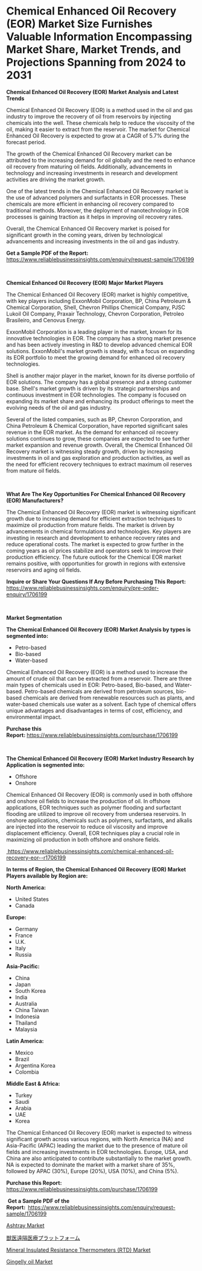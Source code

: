 <p><h1>Chemical Enhanced Oil Recovery (EOR) Market Size Furnishes Valuable Information Encompassing Market Share, Market Trends, and Projections Spanning from 2024 to 2031</h1></p><p><strong>Chemical Enhanced Oil Recovery (EOR) Market Analysis and Latest Trends</strong></p>
<p><p>Chemical Enhanced Oil Recovery (EOR) is a method used in the oil and gas industry to improve the recovery of oil from reservoirs by injecting chemicals into the well. These chemicals help to reduce the viscosity of the oil, making it easier to extract from the reservoir. The market for Chemical Enhanced Oil Recovery is expected to grow at a CAGR of 5.7% during the forecast period.</p><p>The growth of the Chemical Enhanced Oil Recovery market can be attributed to the increasing demand for oil globally and the need to enhance oil recovery from maturing oil fields. Additionally, advancements in technology and increasing investments in research and development activities are driving the market growth.</p><p>One of the latest trends in the Chemical Enhanced Oil Recovery market is the use of advanced polymers and surfactants in EOR processes. These chemicals are more efficient in enhancing oil recovery compared to traditional methods. Moreover, the deployment of nanotechnology in EOR processes is gaining traction as it helps in improving oil recovery rates.</p><p>Overall, the Chemical Enhanced Oil Recovery market is poised for significant growth in the coming years, driven by technological advancements and increasing investments in the oil and gas industry.</p></p>
<p><strong>Get a Sample PDF of the Report:&nbsp;</strong> <a href="https://www.reliablebusinessinsights.com/enquiry/request-sample/1706199">https://www.reliablebusinessinsights.com/enquiry/request-sample/1706199</a></p>
<p>&nbsp;</p>
<p><strong>Chemical Enhanced Oil Recovery (EOR) Major Market Players</strong></p>
<p><p>The Chemical Enhanced Oil Recovery (EOR) market is highly competitive, with key players including ExxonMobil Corporation, BP, China Petroleum & Chemical Corporation, Shell, Chevron Phillips Chemical Company, PJSC Lukoil Oil Company, Praxair Technology, Chevron Corporation, Petroleo Brasileiro, and Cenovus Energy.</p><p>ExxonMobil Corporation is a leading player in the market, known for its innovative technologies in EOR. The company has a strong market presence and has been actively investing in R&D to develop advanced chemical EOR solutions. ExxonMobil's market growth is steady, with a focus on expanding its EOR portfolio to meet the growing demand for enhanced oil recovery technologies.</p><p>Shell is another major player in the market, known for its diverse portfolio of EOR solutions. The company has a global presence and a strong customer base. Shell's market growth is driven by its strategic partnerships and continuous investment in EOR technologies. The company is focused on expanding its market share and enhancing its product offerings to meet the evolving needs of the oil and gas industry.</p><p>Several of the listed companies, such as BP, Chevron Corporation, and China Petroleum & Chemical Corporation, have reported significant sales revenue in the EOR market. As the demand for enhanced oil recovery solutions continues to grow, these companies are expected to see further market expansion and revenue growth. Overall, the Chemical Enhanced Oil Recovery market is witnessing steady growth, driven by increasing investments in oil and gas exploration and production activities, as well as the need for efficient recovery techniques to extract maximum oil reserves from mature oil fields.</p></p>
<p>&nbsp;</p>
<p><strong>What Are The Key Opportunities For Chemical Enhanced Oil Recovery (EOR) Manufacturers?</strong></p>
<p><p>The Chemical Enhanced Oil Recovery (EOR) market is witnessing significant growth due to increasing demand for efficient extraction techniques to maximize oil production from mature fields. The market is driven by advancements in chemical formulations and technologies. Key players are investing in research and development to enhance recovery rates and reduce operational costs. The market is expected to grow further in the coming years as oil prices stabilize and operators seek to improve their production efficiency. The future outlook for the Chemical EOR market remains positive, with opportunities for growth in regions with extensive reservoirs and aging oil fields.</p></p>
<p><strong>Inquire or Share Your Questions If Any Before Purchasing This Report:</strong> <a href="https://www.reliablebusinessinsights.com/enquiry/pre-order-enquiry/1706199">https://www.reliablebusinessinsights.com/enquiry/pre-order-enquiry/1706199</a></p>
<p>&nbsp;</p>
<p><strong>Market Segmentation</strong></p>
<p><strong>The Chemical Enhanced Oil Recovery (EOR) Market Analysis by types is segmented into:</strong></p>
<p><ul><li>Petro-based</li><li>Bio-based</li><li>Water-based</li></ul></p>
<p><p>Chemical Enhanced Oil Recovery (EOR) is a method used to increase the amount of crude oil that can be extracted from a reservoir. There are three main types of chemicals used in EOR: Petro-based, Bio-based, and Water-based. Petro-based chemicals are derived from petroleum sources, bio-based chemicals are derived from renewable resources such as plants, and water-based chemicals use water as a solvent. Each type of chemical offers unique advantages and disadvantages in terms of cost, efficiency, and environmental impact.</p></p>
<p><strong>Purchase this Report:&nbsp;</strong><a href="https://www.reliablebusinessinsights.com/purchase/1706199">https://www.reliablebusinessinsights.com/purchase/1706199</a></p>
<p>&nbsp;</p>
<p><strong>The Chemical Enhanced Oil Recovery (EOR) Market Industry Research by Application is segmented into:</strong></p>
<p><ul><li>Offshore</li><li>Onshore</li></ul></p>
<p><p>Chemical Enhanced Oil Recovery (EOR) is commonly used in both offshore and onshore oil fields to increase the production of oil. In offshore applications, EOR techniques such as polymer flooding and surfactant flooding are utilized to improve oil recovery from undersea reservoirs. In onshore applications, chemicals such as polymers, surfactants, and alkalis are injected into the reservoir to reduce oil viscosity and improve displacement efficiency. Overall, EOR techniques play a crucial role in maximizing oil production in both offshore and onshore fields.</p></p>
<p><a href="https://www.reliablebusinessinsights.com/chemical-enhanced-oil-recovery-eor--r1706199">&nbsp;https://www.reliablebusinessinsights.com/chemical-enhanced-oil-recovery-eor--r1706199</a></p>
<p><strong>In terms of Region, the Chemical Enhanced Oil Recovery (EOR) Market Players available by Region are:</strong></p>
<p>
    <p> <strong> North America: </strong>
        <ul>
            <li>United States</li>
            <li>Canada</li>
        </ul>
        </p> 
    <p> <strong> Europe: </strong>
        <ul>
            <li>Germany</li>
            <li>France</li>
            <li>U.K.</li>
            <li>Italy</li>
            <li>Russia</li>
        </ul>
        </p> 
    <p> <strong> Asia-Pacific: </strong>
        <ul>
            <li>China</li>
            <li>Japan</li>
            <li>South Korea</li>
            <li>India</li>
            <li>Australia</li>
            <li>China Taiwan</li>
            <li>Indonesia</li>
            <li>Thailand</li>
            <li>Malaysia</li>
        </ul>
        </p> 
    <p> <strong> Latin America: </strong>
        <ul>
            <li>Mexico</li>
            <li>Brazil</li>
            <li>Argentina Korea</li>
            <li>Colombia</li>
        </ul>
        </p> 
    <p> <strong> Middle East & Africa: </strong>
        <ul>
            <li>Turkey</li>
            <li>Saudi</li>
            <li>Arabia</li>
            <li>UAE</li>
            <li>Korea</li>
        </ul>
    </p>
    </p>
<p><p>The Chemical Enhanced Oil Recovery (EOR) market is expected to witness significant growth across various regions, with North America (NA) and Asia-Pacific (APAC) leading the market due to the presence of mature oil fields and increasing investments in EOR technologies. Europe, USA, and China are also anticipated to contribute substantially to the market growth. NA is expected to dominate the market with a market share of 35%, followed by APAC (30%), Europe (20%), USA (10%), and China (5%).</p></p>
<p><strong>Purchase this Report: </strong><a href="https://www.reliablebusinessinsights.com/purchase/1706199">https://www.reliablebusinessinsights.com/purchase/1706199</a></p>
<p>&nbsp;<strong>Get a Sample PDF of the Report:&nbsp;&nbsp;</strong><a href="https://www.reliablebusinessinsights.com/enquiry/request-sample/1706199">https://www.reliablebusinessinsights.com/enquiry/request-sample/1706199</a></p>
<p><strong></strong></p>
<p><p><a href="https://medium.com/@eltaoberts/global-ashtray-market-size-is-expected-to-experience-a-cagr-of-10-8-0e004906ef22">Ashtray Market</a></p><p><a href="https://github.com/SantosDicki04/Market-Research-Report-List-2/blob/main/6473140184739.md">獣医遠隔医療プラットフォーム</a></p><p><a href="https://github.com/suitykhatun12/Market-Research-Report-List-1/blob/main/mineral-insulated-resistance-thermometers-rtd-market.md">Mineral Insulated Resistance Thermometers (RTD) Market</a></p><p><a href="https://medium.com/@scottroberts2661/gingelly-oil-market-size-share-analysis-growth-trends-forecast-2024-2031-78249a4b2a5e">Gingelly oil Market</a></p></p>
